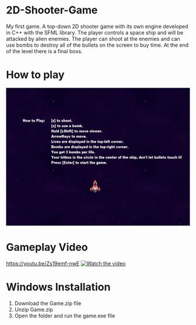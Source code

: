 # 2D-Shooter-Game
My first game. A top-down 2D shooter game with its own engine developed in C++ with the SFML library. The player controls a space ship and will be attacked by alien enemies. The player can shoot at the enemies and can use bombs to destroy all of the bullets on the screen to buy time. At the end of the level there is a final boss. 

# How to play
![](screenshots/how_to_play.PNG)

# Gameplay Video
https://youtu.be/Zs19emf-nwE
[![Watch the video](https://img.youtube.com/vi/Zs19emf-nwE/maxresdefault.jpg)](https://youtu.be/Zs19emf-nwE)

# Windows Installation
1. Download the Game.zip file
2. Unzip Game.zip
3. Open the folder and run the game.exe file
